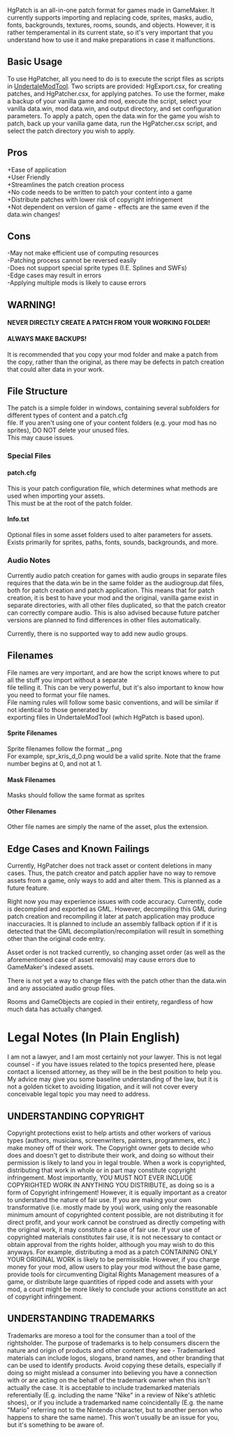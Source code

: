 HgPatch is an all-in-one patch format for games made in GameMaker. It currently supports importing and replacing code, sprites, masks, audio, fonts, backgrounds, textures, rooms, sounds, and objects. However, it is rather temperamental in its current state, so it's very important that you understand how to use it and make preparations in case it malfunctions.   
## Basic Usage  
To use HgPatcher, all you need to do is to execute the script files as scripts in [UndertaleModTool](https://github.com/krzys-h/UndertaleModTool). Two scripts are provided: HgExport.csx, for creating patches, and HgPatcher.csx, for applying patches. To use the former, make a backup of your vanilla game and mod, execute the script, select your vanilla data.win, mod data.win, and output directory, and set configuration parameters. To apply a patch, open the data.win for the game you wish to patch, back up your vanilla game data, run the HgPatcher.csx script, and select the patch directory you wish to apply.
  
## Pros  
+Ease of application  
+User Friendly  
+Streamlines the patch creation process  
+No code needs to be written to patch your content into a game  
+Distribute patches with lower risk of copyright infringement  
+Not dependent on version of game - effects are the same even if the data.win changes!
## Cons  
-May not make efficient use of computing resources  
-Patching process cannot be reversed easily  
-Does not support special sprite types (I.E. Splines and SWFs)  
-Edge cases may result in errors  
-Applying multiple mods is likely to cause errors  
  
## WARNING!  
#### NEVER DIRECTLY CREATE A PATCH FROM YOUR WORKING FOLDER!  
#### ALWAYS MAKE BACKUPS!  
It is recommended that you copy your mod folder and make a patch from the copy, rather than the original, as there may be defects in patch creation that could alter data in your work.  
  
## File Structure  
The patch is a simple folder in windows, containing several subfolders for different types of content and a patch.cfg  
file. If you aren't using one of your content folders (e.g. your mod has no sprites), DO NOT delete your unused files.  
This may cause issues.  
  
### Special Files  
#### patch.cfg  
This is your patch configuration file, which determines what methods are used when importing your assets.  
This must be at the root of the patch folder.  
#### <assetType>Info.txt  
Optional files in some asset folders used to alter parameters for assets.  
Exists primarily for sprites, paths, fonts, sounds, backgrounds, and more.  
  
### Audio Notes  
Currently audio patch creation for games with audio groups in separate files requires that the data.win be in the same folder as the audiogroup.dat files, both for patch creation and patch application. This means that for patch creation, it is best to have your mod and the original, vanilla game exist in separate directories, with all other files duplicated, so that the patch creator can correctly compare audio. This is also advised because future patcher versions are planned to find differences in other files automatically.  
  
Currently, there is no supported way to add new audio groups.  
  
## Filenames  
File names are very important, and are how the script knows where to put all the stuff you import without a separate  
file telling it. This can be very powerful, but it's also important to know how you need to format your file names.  
File naming rules will follow some basic conventions, and will be similar if not identical to those generated by  
exporting files in UndertaleModTool (which HgPatch is based upon).  
#### Sprite Filenames  
Sprite filenames follow the format <spritename>_<framenumber>.png  
For example, spr_kris_d_0.png would be a valid sprite. Note that the frame number begins at 0, and not at 1.  
#### Mask Filenames  
Masks should follow the same format as sprites  
#### Other Filenames  
Other file names are simply the name of the asset, plus the extension.  
  
## Edge Cases and Known Failings  
Currently, HgPatcher does not track asset or content deletions in many cases. Thus, the patch creator and patch applier have no way to remove assets from a game, only ways to add and alter them. This is planned as a future feature.  
  
Right now you may experience issues with code accuracy. Currently, code is decompiled and exported as GML. However, decompiling this GML during patch creation and recompiling it later at patch application may produce inaccuracies. It is planned to include an assembly fallback option if if it is detected that the GML decompilation/recompilation will result in something other than the original code entry.  
  
Asset order is not tracked currently, so changing asset order (as well as the aforementioned case of asset removals) may cause errors due to GameMaker's indexed assets.  
  
There is not yet a way to change files with the patch other than the data.win and any associated audio group files.  
  
Rooms and GameObjects are copied in their entirety, regardless of how much data has actually changed.  
  
# Legal Notes (In Plain English)  
I am not a lawyer, and I am most certainly not *your* lawyer. This is not legal counsel - if you have issues related to the topics presented here, please contact a licensed attorney, as they will be in the best position to help you. My advice may give you some baseline understanding of the law, but it is not a golden ticket to avoiding litigation, and it will not cover every conceivable legal topic you may need to address.  
  
## UNDERSTANDING COPYRIGHT  
Copyright protections exist to help artists and other workers of various types (authors, musicians, screenwriters, painters, programmers, etc.) make money off of their work. The Copyright owner gets to decide who does and doesn't get to distribute their work, and doing so without their permission is likely to land you in legal trouble. When a work is copyrighted, distributing that work in whole or in part may constitute copyright infringement. Most importantly, YOU MUST NOT EVER INCLUDE COPYRIGHTED WORK IN ANYTHING YOU DISTRIBUTE, as doing so is a form of Copyright infringement! However, it is equally important as a creator to understand the nature of fair use. If you are making your own transformative (i.e. mostly made by you) work, using only the reasonable minimum amount of copyrighted content possible, are not distributing it for direct profit, and your work cannot be construed as directly competing with the original work, it may constitute a case of fair use. If your use of copyrighted materials constitutes fair use, it is not necessary to contact or obtain approval from the rights holder, although you may wish to do this anyways. For example, distributing a mod as a patch CONTAINING ONLY YOUR ORIGINAL WORK is likely to be permissible. However, if you charge money for your mod, allow users to play your mod without the base game, provide tools for circumventing Digital Rights Management measures of a game, or distribute large quantities of ripped code and assets with your mod, a court might be more likely to conclude your actions constitute an act of copyright infringement.  
  
## UNDERSTANDING TRADEMARKS  
Trademarks are moreso a tool for the consumer than a tool of the rightsholder. The purpose of trademarks is to help consumers discern the nature and origin of products and other content they see - Trademarked materials can include logos, slogans, brand names, and other branding that can be used to identify products. Avoid copying these details, especially if doing so might mislead a consumer into believing you have a connection with or are acting on the behalf of the trademark owner when this isn't actually the case. It is acceptable to include trademarked materials referentially (E.g. including the name "Nike" in a review of Nike's athletic shoes), or if you include a trademarked name coincidentally (E.g. the name "Mario" referring not to the Nintendo character, but to another person who happens to share the same name). This won't usually be an issue for you, but it's something to be aware of.  
